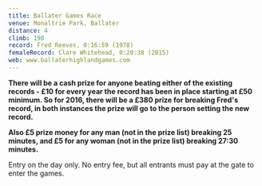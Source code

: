 ```yaml
---
title: Ballater Games Race
venue: Monaltrie Park, Ballater
distance: 4
climb: 190
record: Fred Reeves, 0:16:59 (1978)
femaleRecord: Clare Whitehead, 0:20:38 (2015)
web: www.ballaterhighlandgames.com
---
```

**There will be a cash prize for anyone beating either of the existing records - £10 for every year the record has been in place starting at £50 minimum. So for 2016, there will be a £380 prize for breaking Fred's record, in both instances the prize will go to the person setting the new record.**

**Also £5 prize money for any man (not in the prize list) breaking 25 minutes, and £5 for any woman (not in the prize list) breaking 27:30 minutes.**

Entry on the day only. No entry fee, but all entrants must pay at the gate to enter the games.